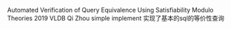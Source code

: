 Automated Verification of Query Equivalence
Using Satisfiability Modulo Theories
2019 VLDB Qi Zhou
simple implement
实现了基本的sql的等价性查询
